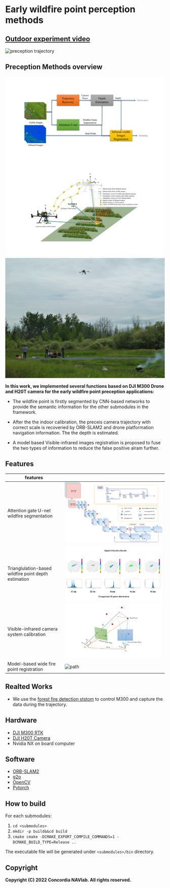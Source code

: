# Early wildfire point perception methods

## [Outdoor experiment video](https://www.youtube.com/user/NAVConcordia)

![preception trajectory](https://github.com/lee-shun/big_files/blob/master/images/wildfire_point_perception/preception.gif)

## Preception Methods overview

![overview](./doc/overview-1.png) ![expr](./doc/exper_scen.png) ![real](./doc/real_1.jpg)

**In this work, we implemented several functions based on DJI M300 Drone and H20T camera for the early wildfire point
preception applications:**

- The wildfire point is firstly segmented by CNN-based networks to provide the semantic information for the other
  submodules in the framework.

- After the the indoor calibration, the preceis camera trajectory with correct scale is recoveried by ORB-SLAM2 and
  drone platformation navigation information. The the depth is estimated.

- A model based Visible-infrared images registration is proposed to fuse the two types of information to reduce the
  false positive alram further.

## Features

| features                                             |                                           |
| ---------------------------------------------------- | ----------------------------------------- |
| Attention gate U-net wildfire segmentation           | ![path](./doc/figure_attentionunet-1.png) |
| Trianglulation-based wildfire point depth estimation | ![path](./doc/video_05.png)               |
| Visible-infrared camera system calibration           | ![path](./doc/init_registration-1.png)    |
| Model-based wide fire point registration             | ![path](./doc/video_04.png)               |

## Realted Works

- We use the [forest fire detection ststom](https://github.com/ConcordiaNAVlab/forest_fire_detection_system) to control
  M300 and capture the data during the trajectory.

## Hardware

- [DJI M300 RTK](https://www.dji.com/ca/matrice-300)
- [DJI H20T Camera](https://www.dji.com/ca/zenmuse-h20-series)
- Nvidia NX on board computer

## Software

- [ORB-SLAM2](https://github.com/raulmur/ORB_SLAM2)
- [g2o](https://github.com/RainerKuemmerle/g2o)
- [OpenCV](https://github.com/opencv/opencv)
- [Pytorch](https://pytorch.org/)

## How to build

For each submodules:

1. `cd <submodules>`
2. `mkdir -p build&&cd build`
3. `cmake cmake -DCMAKE_EXPORT_COMPILE_COMMANDS=1 -DCMAKE_BUILD_TYPE=Release ..`

The executable file will be generated under `<submodules>/bin` directory.

## Copyright

**Copyright (C) 2022 Concordia NAVlab. All rights reserved.**
